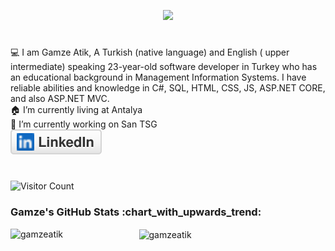 <p align="center">

<img src="https://readme-typing-svg.herokuapp.com?size=24&duration=3000&color=6289F7&background=F2FFEF00&center=true&vCenter=true&lines=Hi+there%2C+I'm+Gamze+%F0%9F%91%8B;Backend+Developer">


# <p>

💻 I am Gamze Atik, A Turkish (native language) and English ( upper intermediate) speaking 23-year-old software developer in Turkey who has an educational background in Management Information Systems. I have reliable abilities and knowledge in C#, SQL, HTML, CSS, JS, ASP.NET CORE, and also ASP.NET MVC.  <br> 
🏠 I’m currently living at Antalya <br/>
🔭 I’m currently working on San TSG <br/>
<a href="https://www.linkedin.com/in/gamzeatik/">
    <img alt="LinkedIn" title="LinkedIn" src="/linkedin.svg">
  </a>
# <p>

![Visitor Count](https://profile-counter.glitch.me/gamzeatik/count.svg)

</p>


<h3>Gamze's GitHub Stats :chart_with_upwards_trend:</h3>
<div class="row">
 <p><img align="left" src="https://github-readme-stats.vercel.app/api/top-langs?username=gamzeatik&show_icons=true&theme=dark&locale=en&layout=compact" alt="gamzeatik" width="40%" /></p>
<p>&nbsp;<img align="center" src="https://github-readme-stats.vercel.app/api?username=gamzeatik&show_icons=true&theme=dark&locale=en" alt="gamzeatik" width="45%" /></p> 

